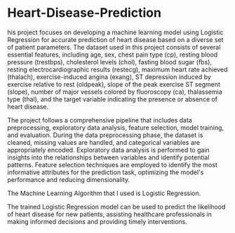 # Heart-Disease-Prediction

his project focuses on developing a machine learning model using Logistic Regression for accurate prediction of heart disease based on a diverse set of patient parameters. The dataset used in this project consists of several essential features, including age, sex, chest pain type (cp), resting blood pressure (trestbps), cholesterol levels (chol), fasting blood sugar (fbs), resting electrocardiographic results (restecg), maximum heart rate achieved (thalach), exercise-induced angina (exang), ST depression induced by exercise relative to rest (oldpeak), slope of the peak exercise ST segment (slope), number of major vessels colored by fluoroscopy (ca), thalassemia type (thal), and the target variable indicating the presence or absence of heart disease.

The project follows a comprehensive pipeline that includes data preprocessing, exploratory data analysis, feature selection, model training, and evaluation. During the data preprocessing phase, the dataset is cleaned, missing values are handled, and categorical variables are appropriately encoded. Exploratory data analysis is performed to gain insights into the relationships between variables and identify potential patterns. Feature selection techniques are employed to identify the most informative attributes for the prediction task, optimizing the model's performance and reducing dimensionality.

The Machine Learning Algorithm that I used is Logistic Regression. 

The trained Logistic Regression model can be used to predict the likelihood of heart disease for new patients, assisting healthcare professionals in making informed decisions and providing timely interventions.
